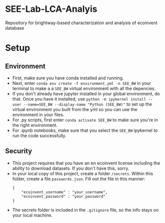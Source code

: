 # SEE-Lab-LCA-Analyis
Repository for brightway-based characterization and analysis of ecoinvent database


# Setup

## Environment
* First, make sure you have conda installed and running. 
* Next, enter `conda env create -f environment.yml -n SEE_BW` in your terminal to make a a `SEE_BW` virtual environment with all the depencies.
* If you don't already have jupyter installed in your global environment, do that. Once you have it installed, use `python -m ipykernel install --user --name=SEE_BW --display-name "Python (SEE_BW)"` to set up the virtual environment you built from the yml so you can use the environment in your files.
* For .py scripts, first enter `conda activate SEE_BW` to make sure you're in the right environment.
* For .ipynb notebooks, make sure that you select the `SEE_BW` ipykernel to run the code successfully.

## Security
* This project requires that you have an en ecoinvent license including the ability to download datasets. If you don't have this, sorry.
* In your local copy of this project, create a folder `/secrets`. Within this folder, create a file `passwords.json`. Fill out the file in this manner: 
    ```
    {
        "ecoinvent_username" : "your_username",
        "ecoinvent_password" : "your_password"
    }
    ```
* The secrets folder is included in the `.gitignore` file, so the info stays on your local machine.